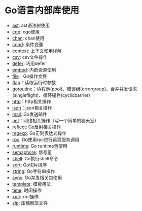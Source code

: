# Go语言内部库使用

- [ast](ast): ast语法树使用
- [cgo](cgo): cgo使用
- [chan](chan): chan使用
- [cond](cond): 条件变量
- [context](context): 上下文使用详解
- [csv](csv): csv文件操作
- [defer](defer): 巧用defer
- [embed](embed): 内嵌资源使用
- [file](file)：Go操作文件
- [flag](flag)：读取运行时参数
- [goroutine](goroutine)：协程池(pool)、错误组(errorgroup)、合并并发请求(singleflight)、循环栅栏(cyclicbarrier)
- [http](http)：http相关操作
- [json](json)：json相关操作
- [mail](mail): Go发送邮件
- [net](net)：网络相关操作（写一个简单的聊天室）
- [reflect](reflect): Go反射相关操作
- [regexp](regexp): Go正则表达式操作
- [rpc](rpc): Go使用rpc进行远程服务调用
- [runtime](runtime): Go runtime包使用
- [semaphore](semaphore): 信号量
- [shell](shell): Go执行shell命令
- [sort](sort): Go切片排序
- [string](string): Go字符串操作
- [sync](sync): Go并发相关包使用
- [template](template): 模板用法
- [time](time): 时间操作
- [xml](xml): xml操作
- [zip](zip): 压缩解压文件